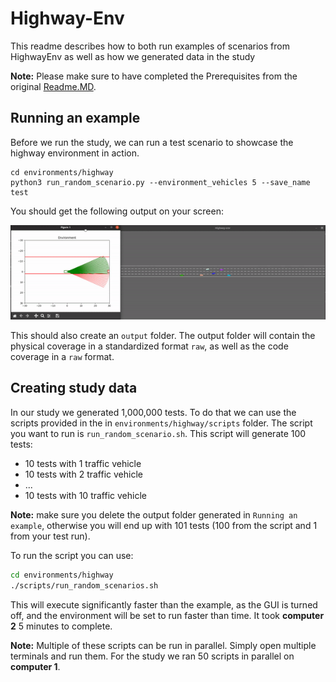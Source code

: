 # Highway-Env

This readme describes how to both run examples of scenarios from HighwayEnv as well as how we generated data in the study

**Note:** Please make sure to have completed the Prerequisites from the original [Readme.MD](../../README.md).

## Running an example

Before we run the study, we can run a test scenario to showcase the highway environment in action.

```
cd environments/highway
python3 run_random_scenario.py --environment_vehicles 5 --save_name test
```

You should get the following output on your screen:

![highway environment](../../misc/highway/highway_example.gif)

This should also create an `output` folder. The output folder will contain the physical coverage in a standardized format `raw`, as well as the code coverage in a `raw` format.

## Creating study data

In our study we generated 1,000,000 tests. To do that we can use the scripts provided in the in `environments/highway/scripts` folder. The script you want to run is `run_random_scenario.sh`. This script will generate 100 tests:
* 10 tests with 1 traffic vehicle
* 10 tests with 2 traffic vehicle
* ...
* 10 tests with 10 traffic vehicle


__Note:__ make sure you delete the output folder generated in `Running an example`, otherwise you will end up with 101 tests (100 from the script and 1 from your test run).

To run the script you can use:

```bash
cd environments/highway
./scripts/run_random_scenarios.sh
```

This will execute significantly faster than the example, as the GUI is turned off, and the environment will be set to run faster than time. It took __computer 2__ 5 minutes to complete.

__Note:__ Multiple of these scripts can be run in parallel. Simply open multiple terminals and run them. For the study we ran 50 scripts in parallel on __computer 1__.
